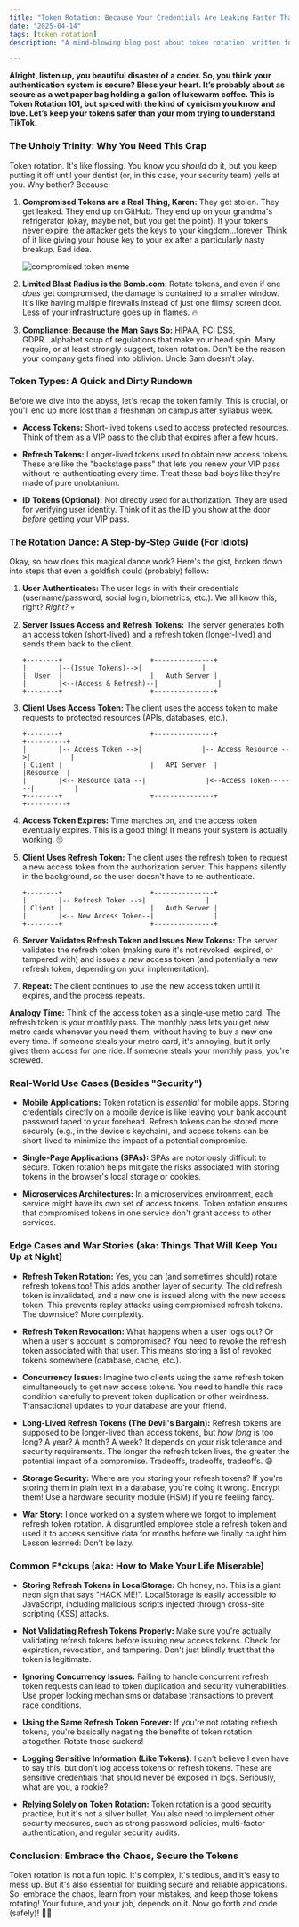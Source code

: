 ```yaml
---
title: "Token Rotation: Because Your Credentials Are Leaking Faster Than Your Grandma's Tea"
date: "2025-04-14"
tags: [token rotation]
description: "A mind-blowing blog post about token rotation, written for chaotic Gen Z engineers. Prepare for enlightenment (and existential dread)."

---
```


**Alright, listen up, you beautiful disaster of a coder. So, you think your authentication system is secure? Bless your heart. It’s probably about as secure as a wet paper bag holding a gallon of lukewarm coffee. This is Token Rotation 101, but spiced with the kind of cynicism you know and love. Let’s keep your tokens safer than your mom trying to understand TikTok.**

### The Unholy Trinity: Why You Need This Crap

Token rotation. It's like flossing. You know you *should* do it, but you keep putting it off until your dentist (or, in this case, your security team) yells at you. Why bother? Because:

1.  **Compromised Tokens are a Real Thing, Karen:** They get stolen. They get leaked. They end up on GitHub. They end up on your grandma's refrigerator (okay, maybe not, but you get the point). If your tokens never expire, the attacker gets the keys to your kingdom...forever. Think of it like giving your house key to your ex after a particularly nasty breakup. Bad idea.

    ![compromised token meme](https://i.kym-cdn.com/photos/images/newsfeed/001/496/983/2c7.gif)

2.  **Limited Blast Radius is the Bomb.com:** Rotate tokens, and even if one *does* get compromised, the damage is contained to a smaller window. It's like having multiple firewalls instead of just one flimsy screen door. Less of your infrastructure goes up in flames. 🔥

3.  **Compliance: Because the Man Says So:** HIPAA, PCI DSS, GDPR...alphabet soup of regulations that make your head spin. Many require, or at least strongly suggest, token rotation. Don't be the reason your company gets fined into oblivion. Uncle Sam doesn't play.

### Token Types: A Quick and Dirty Rundown

Before we dive into the abyss, let's recap the token family. This is crucial, or you'll end up more lost than a freshman on campus after syllabus week.

*   **Access Tokens:** Short-lived tokens used to access protected resources. Think of them as a VIP pass to the club that expires after a few hours.

*   **Refresh Tokens:** Longer-lived tokens used to obtain new access tokens. These are like the "backstage pass" that lets you renew your VIP pass without re-authenticating every time. Treat these bad boys like they're made of pure unobtanium.

*   **ID Tokens (Optional):** Not directly used for authorization. They are used for verifying user identity. Think of it as the ID you show at the door *before* getting your VIP pass.

### The Rotation Dance: A Step-by-Step Guide (For Idiots)

Okay, so how does this magical dance work? Here's the gist, broken down into steps that even a goldfish could (probably) follow:

1.  **User Authenticates:** The user logs in with their credentials (username/password, social login, biometrics, etc.). We all know this, right? *Right?* 💀

2.  **Server Issues Access and Refresh Tokens:** The server generates both an access token (short-lived) and a refresh token (longer-lived) and sends them back to the client.

    ```ascii
    +--------+                      +---------------+
    |        |--(Issue Tokens)-->|               |
    |  User  |                      |   Auth Server |
    |        |<--(Access & Refresh)--|               |
    +--------+                      +---------------+
    ```

3.  **Client Uses Access Token:** The client uses the access token to make requests to protected resources (APIs, databases, etc.).

    ```ascii
    +--------+                      +---------------+                      +----------+
    |        |-- Access Token -->|               |-- Access Resource -->|          |
    | Client |                      |   API Server  |                      |Resource  |
    |        |<-- Resource Data --|               |<--Access Token-------|          |
    +--------+                      +---------------+                      +----------+
    ```

4.  **Access Token Expires:** Time marches on, and the access token eventually expires. This is a good thing! It means your system is actually working. 🙄

5.  **Client Uses Refresh Token:** The client uses the refresh token to request a new access token from the authorization server. This happens silently in the background, so the user doesn't have to re-authenticate.

    ```ascii
    +--------+                      +---------------+
    |        |-- Refresh Token -->|               |
    | Client |                      |   Auth Server |
    |        |<-- New Access Token--|               |
    +--------+                      +---------------+
    ```

6.  **Server Validates Refresh Token and Issues New Tokens:** The server validates the refresh token (making sure it's not revoked, expired, or tampered with) and issues a *new* access token (and potentially a *new* refresh token, depending on your implementation).

7.  **Repeat:** The client continues to use the new access token until it expires, and the process repeats.

**Analogy Time:** Think of the access token as a single-use metro card. The refresh token is your monthly pass. The monthly pass lets you get new metro cards whenever you need them, without having to buy a new one every time. If someone steals your metro card, it's annoying, but it only gives them access for one ride. If someone steals your monthly pass, you're screwed.

### Real-World Use Cases (Besides "Security")

*   **Mobile Applications:** Token rotation is *essential* for mobile apps. Storing credentials directly on a mobile device is like leaving your bank account password taped to your forehead. Refresh tokens can be stored more securely (e.g., in the device's keychain), and access tokens can be short-lived to minimize the impact of a potential compromise.

*   **Single-Page Applications (SPAs):** SPAs are notoriously difficult to secure. Token rotation helps mitigate the risks associated with storing tokens in the browser's local storage or cookies.

*   **Microservices Architectures:** In a microservices environment, each service might have its own set of access tokens. Token rotation ensures that compromised tokens in one service don't grant access to other services.

### Edge Cases and War Stories (aka: Things That Will Keep You Up at Night)

*   **Refresh Token Rotation:** Yes, you can (and sometimes should) rotate refresh tokens too! This adds another layer of security. The old refresh token is invalidated, and a new one is issued along with the new access token. This prevents replay attacks using compromised refresh tokens. The downside? More complexity.

*   **Refresh Token Revocation:** What happens when a user logs out? Or when a user's account is compromised? You need to revoke the refresh token associated with that user. This means storing a list of revoked tokens somewhere (database, cache, etc.).

*   **Concurrency Issues:** Imagine two clients using the same refresh token simultaneously to get new access tokens. You need to handle this race condition carefully to prevent token duplication or other weirdness. Transactional updates to your database are your friend.

*   **Long-Lived Refresh Tokens (The Devil's Bargain):** Refresh tokens are supposed to be longer-lived than access tokens, but *how long* is too long? A year? A month? A week? It depends on your risk tolerance and security requirements. The longer the refresh token lives, the greater the potential impact of a compromise. Tradeoffs, tradeoffs, tradeoffs. 😩

*   **Storage Security:** Where are you storing your refresh tokens? If you're storing them in plain text in a database, you're doing it wrong. Encrypt them! Use a hardware security module (HSM) if you're feeling fancy.

*   **War Story:** I once worked on a system where we forgot to implement refresh token rotation. A disgruntled employee stole a refresh token and used it to access sensitive data for months before we finally caught him. Lesson learned: Don't be lazy.

### Common F\*ckups (aka: How to Make Your Life Miserable)

*   **Storing Refresh Tokens in LocalStorage:** Oh honey, no. This is a giant neon sign that says "HACK ME!". LocalStorage is easily accessible to JavaScript, including malicious scripts injected through cross-site scripting (XSS) attacks.

*   **Not Validating Refresh Tokens Properly:** Make sure you're actually validating refresh tokens before issuing new access tokens. Check for expiration, revocation, and tampering. Don't just blindly trust that the token is legitimate.

*   **Ignoring Concurrency Issues:** Failing to handle concurrent refresh token requests can lead to token duplication and security vulnerabilities. Use proper locking mechanisms or database transactions to prevent race conditions.

*   **Using the Same Refresh Token Forever:** If you're not rotating refresh tokens, you're basically negating the benefits of token rotation altogether. Rotate those suckers!

*   **Logging Sensitive Information (Like Tokens):** I can't believe I even have to say this, but don't log access tokens or refresh tokens. These are sensitive credentials that should never be exposed in logs. Seriously, what are you, a rookie?

*   **Relying Solely on Token Rotation:** Token rotation is a good security practice, but it's not a silver bullet. You also need to implement other security measures, such as strong password policies, multi-factor authentication, and regular security audits.

### Conclusion: Embrace the Chaos, Secure the Tokens

Token rotation is not a fun topic. It's complex, it's tedious, and it's easy to mess up. But it's also essential for building secure and reliable applications. So, embrace the chaos, learn from your mistakes, and keep those tokens rotating! Your future, and your job, depends on it. Now go forth and code (safely)! 🙏💀
